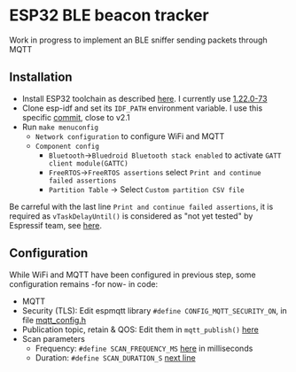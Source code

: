 ESP32 BLE beacon tracker
========================


Work in progress to implement an BLE sniffer sending packets through MQTT

Installation
------------

* Install ESP32 toolchain as described [here](https://esp-idf.readthedocs.io/en/latest/get-started/linux-setup.html). I currently use [1.22.0-73](https://dl.espressif.com/dl/xtensa-esp32-elf-linux64-1.22.0-73-ge28a011-5.2.0.tar.gz)
* Clone esp-idf and set its `IDF_PATH` environment variable. I use this specific [commit](https://github.com/espressif/esp-idf/tree/de750e99214a51c1bcfdb42b5ada931652a3c531), close to v2.1
* Run `make menuconfig`
  * `Network configuration` to configure WiFi and MQTT
  * `Component config`
    * `Bluetooth`->`Bluedroid Bluetooth stack enabled` to activate `GATT client module(GATTC)`
    * `FreeRTOS`->`FreeRTOS assertions` select `Print and continue failed assertions`
    * `Partition Table` -> Select `Custom partition CSV file`

Be carreful with the last line `Print and continue failed assertions`, it is required as `vTaskDelayUntil()` is considered as "not yet tested" by Espressif team, see [here](https://github.com/espressif/esp-idf/issues/391).

Configuration
-------------
While WiFi and MQTT have been configured in previous step, some configuration remains -for now- in code:
* MQTT
 * Security (TLS): Edit espmqtt library `#define CONFIG_MQTT_SECURITY_ON`, in file [mqtt_config.h](https://github.com/tuanpmt/espmqtt/blob/2967332b95454d4b53068a0d5484ae60e312eb12/include/mqtt_config.h#L7)
 * Publication topic, retain & QOS: Edit them in `mqtt_publish()` [here](https://github.com/Oliv4945/ESP-Beacon-Tracker/blob/master/main/gattc_demo.c#L541)
* Scan parameters
  * Frequency: `#define SCAN_FREQUENCY_MS` [here](https://github.com/Oliv4945/ESP-Beacon-Tracker/blob/master/main/gattc_demo.c#L60) in milliseconds
  * Duration: `#define SCAN_DURATION_S` [next line](https://github.com/Oliv4945/ESP-Beacon-Tracker/blob/master/main/gattc_demo.c#L62)

